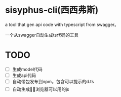 # sisyphus-cli(西西弗斯)

a tool that gen api code with typescript from swagger。

一个从swagger自动生成ts代码的工具

# TODO

* [ ] 生成model代码
* [ ] 生成api代码
* [ ] 自动带包发布到npm，包含可以提示的d.ts
* [ ] 自动生成浏览器可以用的js
